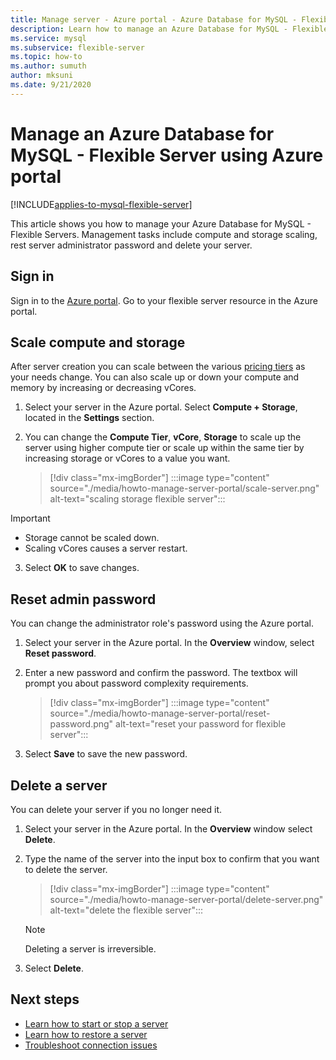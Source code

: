 ```yaml
---
title: Manage server - Azure portal - Azure Database for MySQL - Flexible Server
description: Learn how to manage an Azure Database for MySQL - Flexible Server from the Azure portal.
ms.service: mysql
ms.subservice: flexible-server
ms.topic: how-to
ms.author: sumuth
author: mksuni
ms.date: 9/21/2020
---
```


# Manage an Azure Database for MySQL - Flexible Server using Azure portal
[!INCLUDE[applies-to-mysql-flexible-server](../includes/applies-to-mysql-flexible-server.md)]


This article shows you how to manage your Azure Database for MySQL - Flexible Servers. Management tasks include compute and storage scaling, rest server administrator password and delete your server.

## Sign in

Sign in to the [Azure portal](https://portal.azure.com). Go to your flexible server resource in the Azure portal.

## Scale compute and storage

After server creation you can scale between the various [pricing tiers](https://azure.microsoft.com/pricing/details/mysql/) as your needs change. You can also scale up or down your compute and memory by increasing or decreasing vCores.

1. Select your server in the Azure portal. Select **Compute + Storage**, located in the **Settings** section.

2. You can change the **Compute Tier**, **vCore**, **Storage** to scale up the server using higher compute tier or scale up within the same tier by increasing storage or vCores to a value you want.

   > [!div class="mx-imgBorder"]
   > :::image type="content" source="./media/howto-manage-server-portal/scale-server.png" alt-text="scaling storage flexible server":::


> [!IMPORTANT]
   > - Storage cannot be scaled down.
   > - Scaling vCores causes a server restart.

3. Select **OK** to save changes.

## Reset admin password

You can change the administrator role's password using the Azure portal.

1. Select your server in the Azure portal. In the **Overview** window, select **Reset password**.

2. Enter a new password and confirm the password. The textbox will prompt you about password complexity requirements.

   > [!div class="mx-imgBorder"]
   > :::image type="content" source="./media/howto-manage-server-portal/reset-password.png" alt-text="reset your password for flexible server":::

3. Select **Save** to save the new password.

## Delete a server

You can delete your server if you no longer need it.

1. Select your server in the Azure portal. In the **Overview** window select **Delete**.

2. Type the name of the server into the input box to confirm that you want to delete the server.

   > [!div class="mx-imgBorder"]
   > :::image type="content" source="./media/howto-manage-server-portal/delete-server.png" alt-text="delete the flexible server":::

   > [!NOTE]
   > Deleting a server is irreversible.

3. Select **Delete**.

## Next steps
- [Learn how to start or stop a server](how-to-stop-start-server-portal.md)
- [Learn how to restore a server](how-to-restore-server-portal.md)
- [Troubleshoot connection issues](how-to-troubleshoot-common-connection-issues.md)

